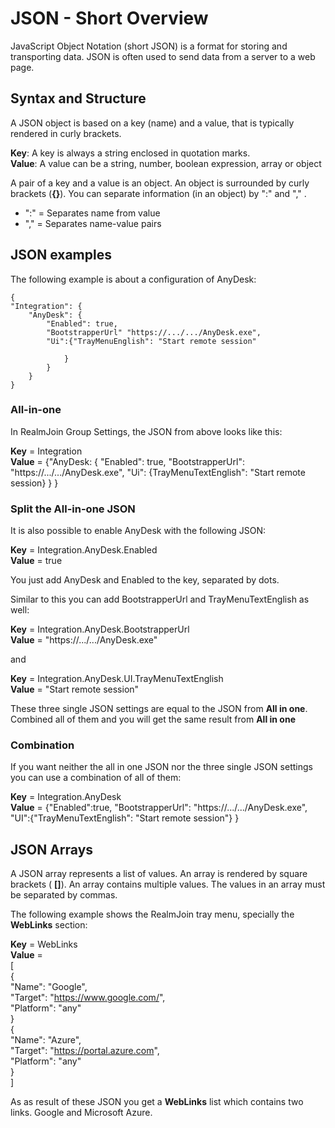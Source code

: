 
# JSON - Short Overview

JavaScript Object Notation (short JSON) is a format for storing and transporting data. JSON is often used to send data from a server to a web page.

## Syntax and Structure

A JSON object is based on a key (name) and a value, that is typically rendered in curly brackets.

**Key**: A key is always a string enclosed in quotation marks.  
**Value**: A value can be a string, number, boolean expression, array or object

A pair of a key and a value is an object. An object is surrounded by curly brackets (**{}**). You can separate information (in an object) by ":" and "," .

* ":" = Separates name from value
* "," = Separates name-value pairs

## JSON examples

The following example is about a configuration of AnyDesk:

```
{
"Integration": {
    "AnyDesk": {
        "Enabled": true,
        "BootstrapperUrl" "https://.../.../AnyDesk.exe",
        "Ui":{"TrayMenuEnglish": "Start remote session"

            }
        }
    }
}
```

### All-in-one

In RealmJoin Group Settings, the JSON from above looks like this:

**Key** = Integration  
**Value** = {"AnyDesk: {
          "Enabled": true,
          "BootstrapperUrl": "https://.../.../AnyDesk.exe",
          "Ui": {TrayMenuTextEnglish": "Start remote session} } }

### Split the All-in-one JSON

It is also possible to enable AnyDesk with the following JSON:

**Key** = Integration.AnyDesk.Enabled  
**Value** = true

You just add AnyDesk and Enabled to the key, separated by dots.

Similar to this you can add BootstrapperUrl and TrayMenuTextEnglish as well:

**Key** = Integration.AnyDesk.BootstrapperUrl  
**Value** = "https://.../.../AnyDesk.exe"

and

**Key** = Integration.AnyDesk.UI.TrayMenuTextEnglish  
**Value** = "Start remote session"

These three single JSON settings are equal to the JSON from **All in one**. Combined all of them and you will get the same result from **All in one**

### Combination

If you want neither the all in one JSON nor the three single JSON settings you can use a combination of all of them:

**Key** = Integration.AnyDesk  
**Value** = {"Enabled":true, "BootstrapperUrl": "https://.../.../AnyDesk.exe", "UI":{"TrayMenuTextEnglish": "Start remote session"} }

## JSON Arrays

A JSON array represents a list of values. An array is rendered by square brackets ( **[]**). An array contains multiple values. The values in an array must be separated by commas.

The following example shows the RealmJoin tray menu, specially the **WebLinks** section:

**Key** = WebLinks  
**Value** =  
            [  
              {  
                "Name": "Google",  
                "Target": "https://www.google.com/",  
                "Platform": "any"  
              }  
              {  
                "Name": "Azure",  
                "Target": "https://portal.azure.com",  
                "Platform": "any"  
              }  
            ]

As as result of these JSON you get a **WebLinks** list which contains two links. Google and Microsoft Azure.

